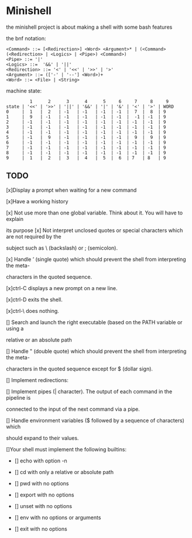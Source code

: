 # Minishell

the minishell project is about making a shell with some 
bash features

the bnf notation:
```bnf
<Command> ::= [<Redirection>] <Word> <Argument>* | (<Command> (<Redirection> | <Logics> | <Pipe>) <Command>)
<Pipe> ::= '|' 
<Logics> ::=  '&&' | '||'
<Redirection> ::= '<' | '<<' | '>>' | '>'
<Argument> ::= (['-' | '--'] <Word>)+
<Word> ::= <File> | <String>
```

machine state:

```
         1      2      3      4      5     6     7     8     9
state | '<<' | '>>' | '||' | '&&' | '|' | '&' | '<' | '>' | WORD
0     |  1   |  2   | -1   | -1   | -1  | -1  |  7  |  8  | 9
1     |  9   | -1   | -1   | -1   | -1  | -1  |  -1 | -1  | 9
2     | -1   | -1   | -1   | -1   | -1  | -1  | -1  | -1  | 9
3     | -1   | -1   | -1   | -1   | -1  | -1  | -1  | -1  | 9
4     | -1   | -1   | -1   | -1   | -1  | -1  | -1  | -1  | 9
5     | -1   |  9   | -1   | -1   | -1  | -1  |  9  |  9  | 9
6     | -1   | -1   | -1   | -1   | -1  | -1  | -1  | -1  | 9
7     | -1   | -1   | -1   | -1   | -1  | -1  | -1  | -1  | 9
8     | -1   | -1   | -1   | -1   | -1  | -1  | -1  | -1  | 9
9     |  1   |  2   |  3   |  4   |  5  |  6  | 7   | 8   | 9
```
## TODO

[x]Display a prompt when waiting for a new command

[x]Have a working history

[x] Not use more than one global variable. Think about it. You will have to explain

its purpose
[x] Not interpret unclosed quotes or special characters which are not required by the

subject such as \ (backslash) or ; (semicolon).

[x] Handle ’ (single quote) which should prevent the shell from interpreting the meta-

characters in the quoted sequence.

[x]ctrl-C displays a new prompt on a new line.

[x]ctrl-D exits the shell.

[x]ctrl-\ does nothing.

[] Search and launch the right executable (based on the PATH variable or using a

relative or an absolute path

[] Handle " (double quote) which should prevent the shell from interpreting the meta-

characters in the quoted sequence except for $ (dollar sign).

[] Implement redirections:

[] Implement pipes (| character). The output of each command in the pipeline is

connected to the input of the next command via a pipe.

[] Handle environment variables ($ followed by a sequence of characters) which

should expand to their values.

[]Your shell must implement the following builtins:

- [] echo with option -n

- [] cd with only a relative or absolute path

- [] pwd with no options

- [] export with no options

- [] unset with no options

- [] env with no options or arguments

- [] exit with no options
